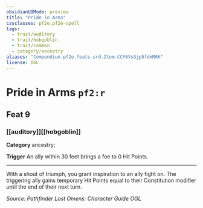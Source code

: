 ```yaml
---
obsidianUIMode: preview
title: "Pride in Arms"
cssclasses: pf2e,pf2e-spell
tags:
  - trait/auditory
  - trait/hobgoblin
  - trait/common
  - category/ancestry
aliases: "Compendium.pf2e.feats-srd.Item.CCY6VsGjp5fdmM6K"
license: OGL
---
```

# Pride in Arms `pf2:r`
## Feat 9
### [[auditory]][[hobgoblin]]

**Category** ancestry; 




**Trigger** An ally within 30 feet brings a foe to 0 Hit Points.

* * *

With a shout of triumph, you grant inspiration to an ally fight on. The triggering ally gains temporary Hit Points equal to their Constitution modifier until the end of their next turn.

*Source: Pathfinder Lost Omens: Character Guide*
*OGL*